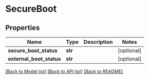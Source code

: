 # SecureBoot

## Properties
Name | Type | Description | Notes
------------ | ------------- | ------------- | -------------
**secure_boot_status** | **str** |  | [optional] 
**external_boot_status** | **str** |  | [optional] 

[[Back to Model list]](../README.md#documentation-for-models) [[Back to API list]](../README.md#documentation-for-api-endpoints) [[Back to README]](../README.md)


